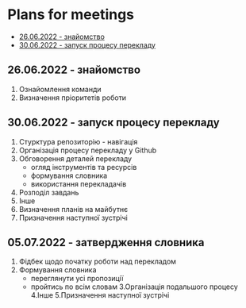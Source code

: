# Plans for meetings

- [26.06.2022 - знайомство](https://github.com/ChapliaS/translation_status/blob/master/Meetings/Agenda.md#26062022---%D0%B7%D0%BD%D0%B0%D0%B9%D0%BE%D0%BC%D1%81%D1%82%D0%B2%D0%BE)
- [30.06.2022 - запуск процесу перекладу](https://github.com/ChapliaS/translation_status/blob/master/Meetings/Agenda.md#26062022---%D0%B7%D0%BD%D0%B0%D0%B9%D0%BE%D0%BC%D1%81%D1%82%D0%B2%D0%BE)


## 26.06.2022 - знайомство

   1. Ознайомлення команди
   2. Визначення пріоритетів роботи

## 30.06.2022 - запуск процесу перекладу

   1. Стурктура репозиторію - навігація
   2. Організація процесу перекладу у Github
   3. Обговорення деталей перекладу
      - огляд інструментів та ресурсів
      - формування словника
      - використання перекладачів
   4. Розподіл завдань
   5. Інше
   6. Визначення планів на майбутнє
   7. Призначення наступної зустрічі

## 05.07.2022 - затвердження словника
   1. Фідбек щодо початку роботи над перекладом 
   2. Формування словника 
      - переглянути усі пропозиції
      - пройтись по всім словам
   3.Організація подальшого процесу
   4.Інше
   5.Призначення наступної зустрічі
